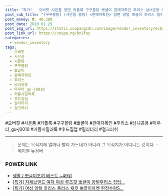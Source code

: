 ```yaml
--- 
title: "특가!   오버핏 사은품 양면 커플룩 구구블링 뽀글이 판매자확인 후리스 남녀공용 아우터_gu-j0010 증정 커플시밀러룩 후드집..." 
post_sub_title: "[구구블링] (사은품 증정) <판매자확인> 양면 양털 뽀글이 후리스 밀리터리 후드집업 오버핏 점퍼 남녀공용 커플룩 커플시밀러룩 걸크러쉬 아우터_gu-j0010" 
post_money: ₩. 48,300 
post_date: 2020.01.29 
post_img_url: https://static.coupangcdn.com/image/vendor_inventory/ec63/0377307f2df97ad6cb8f2cdfa4cbba181f9c39d939cf7020370173c5230a.png 
post_link_url: https://coupa.ng/bnIfuy 
categories: 
  - vendor_inventory 
tags: 
  - 오버핏 
  - 사은품 
  - 커플룩 
  - 구구블링 
  - 뽀글이 
  - 판매자확인 
  - 후리스 
  - 남녀공용 
  - 아우터_gu-j0010 
  - 커플시밀러룩 
  - 후드집업 
  - 밀리터리 
  - 걸크러쉬 
--- 
```

  #오버핏 #사은품 #커플룩 #구구블링 #뽀글이 #판매자확인 #후리스 #남녀공용 #아우터_gu-j0010 #커플시밀러룩 #후드집업 #밀리터리 #걸크러쉬 
<hr> 

> 문제는 목적지에 얼마나 빨리 가느내가 아니라 그 목적지가 어디냐는 것이다. – 메이벨 뉴컴버 


### POWER LINK

* <a href="https://blog.naver.com/santokki14/221780069800" target="_blank">생활 / 뽀글이조끼 베스트 ~49위</a>
* <a href="https://blog.naver.com/sakai111/221789548839" target="_blank">[특가] 자체브랜드 여자 여성 루즈핏 뽀글이 양털후리스 집업...</a>
* <a href="https://blog.naver.com/an0733/221786225577" target="_blank">[특가] 여성 양털 후리스 플리스 재킷 뽀글이자켓 한정수량S...</a>
